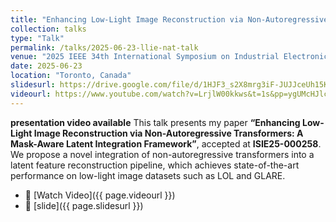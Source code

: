 ```yaml
---
title: "Enhancing Low-Light Image Reconstruction via Non-Autoregressive Transformers"
collection: talks
type: "Talk"
permalink: /talks/2025-06-23-llie-nat-talk
venue: "2025 IEEE 34th International Symposium on Industrial Electronics (ISIE)"
date: 2025-06-23
location: "Toronto, Canada"
slidesurl: https://drive.google.com/file/d/1HJF3_s2X8mrg3iF-JUJJceUh15KQfno-/view?usp=sharing
videourl: https://www.youtube.com/watch?v=LrjlW00kkws&t=1s&pp=ygUMcHJlc2VudGF0aW9u
---
```

**presentation video available**
This talk presents my paper **“Enhancing Low-Light Image Reconstruction via Non-Autoregressive Transformers: A Mask-Aware Latent Integration Framework”**, accepted at **ISIE25-000258**.
We propose a novel integration of non-autoregressive transformers into a latent feature reconstruction pipeline, which achieves state-of-the-art performance on low-light image datasets such as LOL and GLARE.
- 🎥 [Watch Video]({{ page.videourl }})
- 🎥 [slide]({{ page.slidesurl }})
